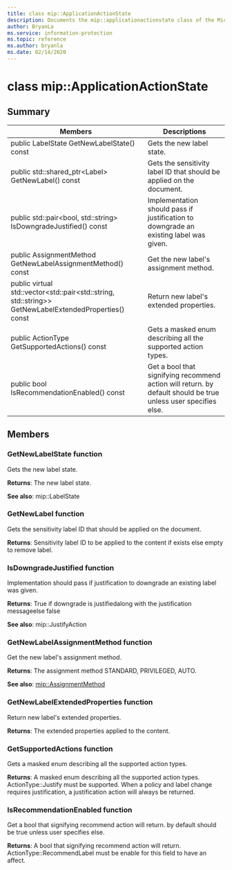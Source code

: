 ```yaml
---
title: class mip::ApplicationActionState 
description: Documents the mip::applicationactionstate class of the Microsoft Information Protection (MIP) SDK.
author: BryanLa
ms.service: information-protection
ms.topic: reference
ms.author: bryanla
ms.date: 02/14/2020
---
```


# class mip::ApplicationActionState 
  
## Summary
 Members                        | Descriptions                                
--------------------------------|---------------------------------------------
public LabelState GetNewLabelState() const  |  Gets the new label state.
public std::shared_ptr\<Label\> GetNewLabel() const  |  Gets the sensitivity label ID that should be applied on the document.
public std::pair\<bool, std::string\> IsDowngradeJustified() const  |  Implementation should pass if justification to downgrade an existing label was given.
public AssignmentMethod GetNewLabelAssignmentMethod() const  |  Get the new label's assignment method.
public virtual std::vector\<std::pair\<std::string, std::string\>\> GetNewLabelExtendedProperties() const  |  Return new label's extended properties.
public ActionType GetSupportedActions() const  |  Gets a masked enum describing all the supported action types.
public bool IsRecommendationEnabled() const  |  Get a bool that signifying recommend action will return. by default should be true unless user specifies else.
  
## Members
  
### GetNewLabelState function
Gets the new label state.

  
**Returns**: The new label state. 
  
**See also**: mip::LabelState
  
### GetNewLabel function
Gets the sensitivity label ID that should be applied on the document.

  
**Returns**: Sensitivity label ID to be applied to the content if exists else empty to remove label.
  
### IsDowngradeJustified function
Implementation should pass if justification to downgrade an existing label was given.

  
**Returns**: True if downgrade is justifiedalong with the justification messageelse false 
  
**See also**: mip::JustifyAction
  
### GetNewLabelAssignmentMethod function
Get the new label's assignment method.

  
**Returns**: The assignment method STANDARD, PRIVILEGED, AUTO. 
  
**See also**: [mip::AssignmentMethod](mip-enums-and-structs.md#assignmentmethod-enum)
  
### GetNewLabelExtendedProperties function
Return new label's extended properties.

  
**Returns**: The extended properties applied to the content.
  
### GetSupportedActions function
Gets a masked enum describing all the supported action types.

  
**Returns**: A masked enum describing all the supported action types.
ActionType::Justify must be supported. When a policy and label change requires justification, a justification action will always be returned.
  
### IsRecommendationEnabled function
Get a bool that signifying recommend action will return. by default should be true unless user specifies else.

  
**Returns**: A bool that signifying recommend action will return.
ActionType::RecommendLabel must be enable for this field to have an affect.